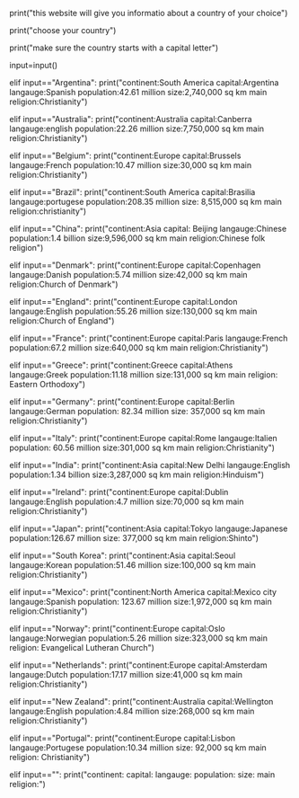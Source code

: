 print("this website will give you informatio about a country of your choice")

print("choose your country")

print("make sure the country starts with a capital letter")

input=input()

elif input=="Argentina":
 print("continent:South America     capital:Argentina    langauge:Spanish   population:42.61 million      size:2,740,000 sq km     main religion:Christianity") 
 
elif input=="Australia":
 print("continent:Australia       capital:Canberra      langauge:english    population:22.26 million      size:7,750,000 sq km     main religion:Christianity") 
 
elif input=="Belgium":
 print("continent:Europe       capital:Brussels       langauge:French     population:10.47 million      size:30,000 sq km     main religion:Christianity") 
 
 
elif input=="Brazil":
 print("continent:South America       capital:Brasilia       langauge:portugese     population:208.35 million      size:	8,515,000 sq km     main religion:christianity") 
 
  
elif input=="China":
 print("continent:Asia       capital:	Beijing       langauge:Chinese     population:1.4 billion      size:9,596,000 sq km     main religion:Chinese folk religion") 
 
  
elif input=="Denmark":
 print("continent:Europe       capital:Copenhagen       langauge:Danish     population:5.74 million      size:42,000 sq km     main religion:Church of Denmark") 
 
  
elif input=="England":
 print("continent:Europe       capital:London       langauge:English     population:55.26 million        size:130,000 sq km     main religion:Church of England") 
 
  
elif input=="France":
 print("continent:Europe       capital:Paris       langauge:French     population:67.2 million     size:640,000 sq km     main religion:Christianity") 

elif input=="Greece":
 print("continent:Greece       capital:Athens      langauge:Greek    population:11.18 million       size:131,000 sq km     main religion:	Eastern Orthodoxy") 
 
 elif input=="Germany":
 print("continent:Europe       capital:Berlin      langauge:German    population: 82.34 million      size:	357,000 sq km     main religion:Christianity") 
 
 elif input=="Italy":
 print("continent:Europe       capital:Rome      langauge:Italien    population:	60.56 million     size:301,000 sq km     main religion:Christianity") 
 
 elif input=="India":
 print("continent:Asia       capital:New Delhi      langauge:English    population:1.34 billion      size:3,287,000 sq km     main religion:Hinduism") 
 
 elif input=="Ireland":
 print("continent:Europe       capital:Dublin      langauge:English    population:4.7 million       size:70,000 sq km     main religion:Christianity") 
 
 elif input=="Japan":
 print("continent:Asia       capital:Tokyo      langauge:Japanese    population:126.67 million      size:	377,000 sq km     main religion:Shinto") 
 
 elif input=="South Korea":
 print("continent:Asia       capital:Seoul      langauge:Korean    population:51.46 million      size:100,000 sq km     main religion:Christianity") 
 
 elif input=="Mexico":
 print("continent:North America       capital:Mexico city      langauge:Spanish    population:	123.67 million      size:1,972,000 sq km     main religion:Christianity") 
 
 elif input=="Norway":
 print("continent:Europe       capital:Oslo      langauge:Norwegian    population:5.26 million      size:323,000 sq km    main religion:	Evangelical Lutheran Church") 
 
 elif input=="Netherlands":
 print("continent:Europe       capital:Amsterdam      langauge:Dutch    population:17.17 million       size:41,000 sq km     main religion:Christianity") 
 
 elif input=="New Zealand":
 print("continent:Australia       capital:Wellington      langauge:English    population:4.84 million      size:268,000 sq km     main religion:Christianity") 
 
 elif input=="Portugal":
 print("continent:Europe       capital:Lisbon      langauge:Portugese    population:10.34 million     size:	92,000 sq km     main religion:
 Christianity") 	
 
 elif input=="":
 print("continent:       capital:      langauge:    population:      size:     main religion:") 
